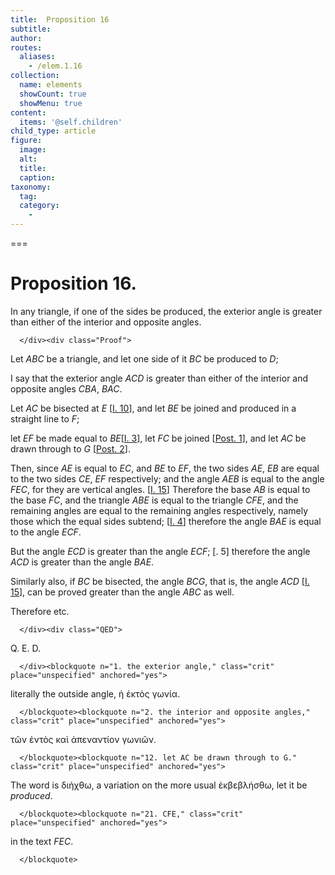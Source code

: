 ```yaml
---
title:  Proposition 16
subtitle: 
author:
routes:
  aliases:
    - /elem.1.16
collection:
  name: elements
  showCount: true
  showMenu: true
content:
  items: '@self.children'
child_type: article
figure:
  image:
  alt:
  title:
  caption:
taxonomy:
  tag:
  category:
    - 
---
```




===

<h1>Proposition 16.</h1><div class="Enunc">
       
<p>In any triangle, if one of the sides be produced, the exterior angle is greater than either of the interior and opposite angles.</p>

      </div><div class="Proof">
       
<p>Let <em>ABC</em> be a triangle, and let one side of it <em>BC</em> be produced to <em>D</em>; <lb n="5"/></p>

       
<p>I say that the exterior angle <em>ACD</em> is greater than either of the interior and opposite angles <em>CBA</em>, <em>BAC</em>.</p>

       
<p>Let <em>AC</em> be bisected at <em>E</em> [<a href="/elem.1.10">I. 10</a>], and let <em>BE</em> be joined and produced <lb n="10"/>in a straight line to <em>F</em>; </p>

       
<p>let <em>EF</em> be made equal to <em>BE</em>[<a href="/elem.1.3">I. 3</a>], let <em>FC</em> be joined [<a href="/elem.1.post.1">Post. 1</a>], and let <em>AC</em> be drawn through to <em>G</em> [<a href="/elem.1.post.2">Post. 2</a>].</p>

       
<p>Then, since <em>AE</em> is equal to <em>EC</em>, <lb n="15"/>and <em>BE</em> to <em>EF</em>, <span class="center">the two sides <em>AE</em>, <em>EB</em> are equal to the two sides <em>CE</em>, <em>EF</em> respectively; and the angle <em>AEB</em> is equal to the angle <em>FEC</em>, for they are vertical angles. [<a href="/elem.1.15">I. 15</a>] <lb n="20"/>Therefore the base <em>AB</em> is equal to the base <em>FC</em>, and the triangle <em>ABE</em> is equal to the triangle <em>CFE</em>, and the remaining angles are equal to the remaining angles respectively, namely those which the equal sides subtend; [<a href="/elem.1.4">I. 4</a>] therefore the angle <em>BAE</em> is equal to the angle <em>ECF</em>.</span>
        <pb n="280"/><lb n="25"/></p>

       
<p>But the angle <em>ECD</em> is greater than the angle <em>ECF</em>; [<title>C. N</title>. 5] <span class="center">therefore the angle <em>ACD</em> is greater than the angle <em>BAE</em>.</span></p>

       
<p>Similarly also, if <em>BC</em> be bisected, the angle <em>BCG</em>, that is, the angle <em>ACD</em> [<a href="/elem.1.15">I. 15</a>], can be proved greater than the angle <em>ABC</em> as well.</p>

       
<p>Therefore etc.</p>

      </div><div class="QED">
       
<p>Q. E. D.</p>

      </div><blockquote n="1. the exterior angle," class="crit" place="unspecified" anchored="yes">
       
<p>literally <quote>the outside angle,</quote>
 <foreign lang="greek">ἡ ἐκτὸς γωνία</foreign>.</p>

      </blockquote><blockquote n="2. the interior and opposite angles," class="crit" place="unspecified" anchored="yes">
       
<p><foreign lang="greek">τῶν ἐντὸς καὶ ἀπεναντίον γωνιῶν</foreign>.</p>

      </blockquote><blockquote n="12. let AC be drawn through to G." class="crit" place="unspecified" anchored="yes">
       
<p>The word is <foreign lang="greek">διήχθω</foreign>, a variation on the more usual <foreign lang="greek">ἐκβεβλήσθω</foreign>, <quote>let it be <em>produced</em>.</quote>
</p>

      </blockquote><blockquote n="21. CFE," class="crit" place="unspecified" anchored="yes">
       
<p>in the text <quote><em>FEC</em>.</quote>
</p>

      </blockquote>
